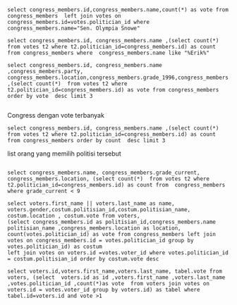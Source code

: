 <!-- Release 1  -->

<!-- 1. Hitung jumlah vote untuk Sen. Olympia Snowe yang memiliki id 524. -->
```select congress_members.id, congress_members.name ,(select count(*)  from votes t2 where t2.politician_id=congress_members.id) as count from congress_members  where congress_members.id=524
```
<!-- 2. Sekarang lakukan JOIN tanpa menggunakan id `524`. Query kedua tabel votes dan congress_members. -->
<!-- dengan menggunakan subquerys -->
```select  * from  congress_members join votes on congress_members.id = votes.politician_id where congress_members.name='Sen. Olympia Snowe'
```
<!-- menggunakan join -->
```
select congress_members.id,congress_members.name,count(*) as vote from congress_members  left join votes on congress_members.id=votes.politician_id where congress_members.name="Sen. Olympia Snowe"
```
<!-- 3. Sekarang gimana dengan representative Erik Paulsen? Berapa banyak vote yang dia dapatkan? -->
```
select congress_members.id, congress_members.name ,(select count(*)  from votes t2 where t2.politician_id=congress_members.id) as count from congress_members where  congress_members.name like "%Erik%"

```

<!-- 4. Buatlah daftar peserta Congress yang mendapatkan vote terbanyak. Jangan sertakan field `created_at` dan `updated_at`. -->
```
select congress_members.id, congress_members.name ,congress_members.party, congress_members.location,congress_members.grade_1996,congress_members.grade_current,congress_members.years_in_congress ,(select count(*)  from votes t2 where t2.politician_id=congress_members.id) as vote from congress_members order by vote  desc limit 3
```

<!-- 5. Sekarang buatlah sebuah daftar semua anggota Congress yang setidaknya mendapatkan beberapa vote dalam urutan dari yang paling sedikit. Dan juga jangan sertakan field-field yang memiliki tipe date. -->
```select congress_members.id, congress_members.name ,congress_members.party, congress_members.location,congress_members.grade_1996,congress_members.grade_current,congress_members.years_in_congress  ,(select count(*)  from votes t2 where t2.politician_id=congress_members.id) as count from congress_members order by count  asc limit 3
```

<!-- Release 2  -->

<!-- 1. Siapa anggota Congress yang mendapatkan vote terbanyak? List nama mereka dan jumlah vote-nya. Siapa saja yang memilih politisi tersebut? List nama mereka, dan jenis kelamin mereka. -->

Congress dengan vote terbanyak
```
select congress_members.id, congress_members.name ,(select count(*)  from votes t2 where t2.politician_id=congress_members.id) as count from congress_members order by count  desc limit 3
```

list orang yang memilih politisi tersebut
```select * from voters ,(select votes.politician_id as id ,count(votes.politician_id) from votes left join congress_members on votes.politician_id=congress_members.id  group by votes.politician_id) as costum left join votes on voters.id = votes.voter_id where votes.politician_id=costum.id
```

<!-- 2. Berapa banyak vote yang diterima anggota Congress yang memiliki grade di bawah 9 (gunakan field `grade_current`)? Ambil nama, lokasi, grade_current dan jumlah vote. -->
```
select congress_members.name, congress_members.grade_current, congress_members.location, (select count(*)  from votes t2 where t2.politician_id=congress_members.id) as count from  congress_members where grade_current < 9
```
<!-- 3. Apa saja 10 negara bagian yang memiliki voters terbanyak? List semua orang yang melakukan vote di negara bagian yang paling populer. (Akan menjadi daftar yang panjang, kamu bisa gunakan hasil dari query pertama untuk menyederhanakan query berikut ini.) -->
```
select voters.first_name || voters.last_name as name, voters.gender,costum.politisian_id,costum.politisian_name, costum.location , costum.vote from voters,
(select congress_members.id as politisian_id,congress_members.name politisian_name ,congress_members.location as location, count(votes.politician_id) as vote from congress_members left join votes on congress_members.id = votes.politician_id group by votes.politician_id) as costum
left join votes on voters.id =votes.voter_id where votes.politician_id = costum.politisian_id order by costum.vote desc 
```
<!-- 4. List orang-orang yang vote lebih dari dua kali. Harusnya mereka hanya bisa vote untuk posisi Senator dan satu lagi untuk wakil. Wow, kita dapat si tukang curang! Segera laporkan ke KPK!! -->
```
select voters.id,voters.first_name,voters.last_name, tabel.vote from voters, (select  voters.id as id ,voters.first_name ,voters.last_name ,votes.politician_id ,count(*)as vote  from voters join votes on voters.id = votes.voter_id group by voters.id) as tabel where tabel.id=voters.id and vote >1
```

<!-- 5. Apakah ada orang yang melakukan vote kepada politisi yang sama dua kali? Siapa namanya dan siapa nama politisinya? -->
